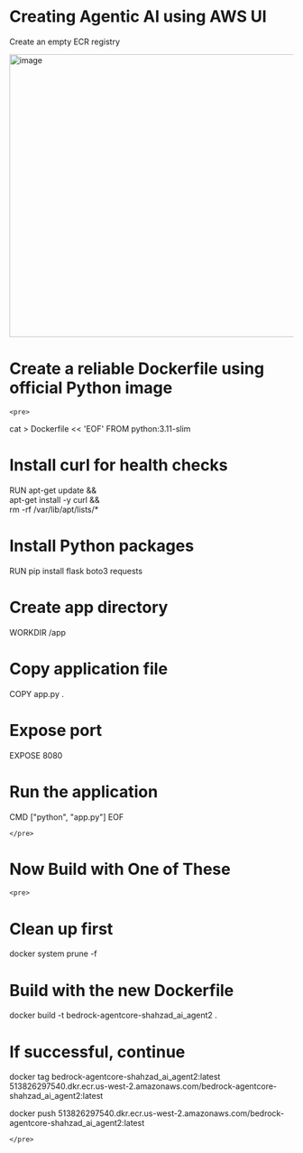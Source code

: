 # Creating Agentic AI using AWS UI

Create an empty ECR registry 

<img width="1213" height="501" alt="image" src="https://github.com/user-attachments/assets/bc3a9f9a-0494-4550-a44f-17c94ec89dc4" />


# Create a reliable Dockerfile using official Python image

    <pre>

cat > Dockerfile << 'EOF'
FROM python:3.11-slim

# Install curl for health checks
RUN apt-get update && \
    apt-get install -y curl && \
    rm -rf /var/lib/apt/lists/*

# Install Python packages
RUN pip install flask boto3 requests

# Create app directory
WORKDIR /app

# Copy application file
COPY app.py .

# Expose port
EXPOSE 8080

# Run the application
CMD ["python", "app.py"]
EOF

    </pre>

# Now Build with One of These
        
    <pre>
# Clean up first
docker system prune -f

# Build with the new Dockerfile
docker build -t bedrock-agentcore-shahzad_ai_agent2 .

# If successful, continue
docker tag bedrock-agentcore-shahzad_ai_agent2:latest 513826297540.dkr.ecr.us-west-2.amazonaws.com/bedrock-agentcore-shahzad_ai_agent2:latest

docker push 513826297540.dkr.ecr.us-west-2.amazonaws.com/bedrock-agentcore-shahzad_ai_agent2:latest

    </pre>
